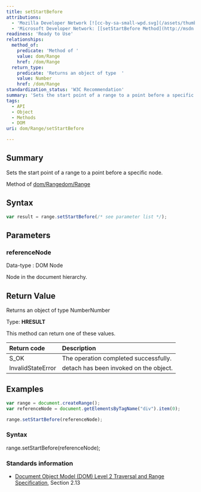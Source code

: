 ```yaml
---
title: setStartBefore
attributions:
  - 'Mozilla Developer Network [![cc-by-sa-small-wpd.svg](/assets/thumb/8/8c/cc-by-sa-small-wpd.svg/120px-cc-by-sa-small-wpd.svg.png)](http://creativecommons.org/licenses/by-sa/3.0/us/): [[Range.setStartBefore](https://developer.mozilla.org/en-US/docs/Web/API/Range.setStartBefore) Article]'
  - 'Microsoft Developer Network: [[setStartBefore Method](http://msdn.microsoft.com/en-us/library/ie/ff975453(v=vs.85).aspx) Article]'
readiness: 'Ready to Use'
relationships:
  method_of:
    predicate: 'Method of '
    value: dom/Range
    href: /dom/Range
  return_type:
    predicate: 'Returns an object of type  '
    value: Number
    href: /dom/Range
standardization_status: 'W3C Recommendation'
summary: 'Sets the start point of a range to a point before a specific node.'
tags:
  - API
  - Object
  - Methods
  - DOM
uri: dom/Range/setStartBefore

---
```

## <span>Summary</span>

Sets the start point of a range to a point before a specific node.

Method of [dom/Range](/dom/Range)[dom/Range](/dom/Range)

## <span>Syntax</span>

``` js
var result = range.setStartBefore(/* see parameter list */);
```

## <span>Parameters</span>

### <span>referenceNode</span>

 Data-type
:   DOM Node

 Node in the document hierarchy.

## <span>Return Value</span>

Returns an object of type NumberNumber

Type: **HRESULT**

This method can return one of these values.

|Return code|Description|
|:----------|:----------|
|S\_OK|The operation completed successfully.|
|InvalidStateError|detach has been invoked on the object.|

## <span>Examples</span>

``` js
var range = document.createRange();
var referenceNode = document.getElementsByTagName("div").item(0);

range.setStartBefore(referenceNode);
```

### <span>Syntax</span>

range.setStartBefore(referenceNode);

### <span>Standards information</span>

-   [Document Object Model (DOM) Level 2 Traversal and Range Specification](http://go.microsoft.com/fwlink/p/?linkid=182712), Section 2.13
